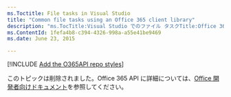 ```yaml
---
ms.Toctitle: File tasks in Visual Studio
title: "Common file tasks using an Office 365 client library"
description: "ms.TocTitle:Visual Studio でのファイル タスクTitle:Office 365 クライアント ライブラリを使用した一般的なファイル タスクDescription:.NET クライアント ライブラリまたは JavaScript クライアント ライブラリを使用して、ファイル API 経由で Office 365 および OneDrive for Business ドキュメントの内容を操作します。ms.ContentId:1fefa4b8-c394-4326-998a-a55e41be9469ms.topic: 記事 (方法) ms.date:2015 年 6 月 23 日"
ms.ContentId: 1fefa4b8-c394-4326-998a-a55e41be9469
ms.date: June 23, 2015

---
```

[!INCLUDE [Add the O365API repo styles](../includes/controls/addo365apistyles.xml)]


このトピックは削除されました。Office 365 API に詳細については、[Office 開発者向けドキュメント](https://msdn.microsoft.com/en-us/office/)を参照してください。